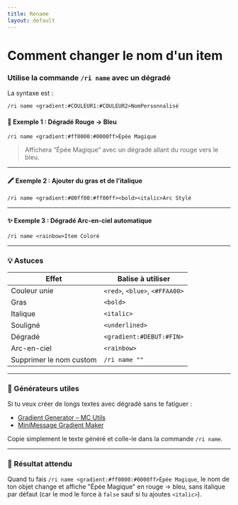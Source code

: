 ```yaml
---
title: Rename
layout: default
---
```


# Comment changer le nom d'un item
### Utilise la commande `/ri name` avec un dégradé

La syntaxe est :

```mc
/ri name <gradient:#COULEUR1:#COULEUR2>NomPersonnalisé
```

#### 🌈 Exemple 1 : Dégradé Rouge → Bleu

```mc
/ri name <gradient:#ff0000:#0000ff>Épée Magique
```

> Affichera “Épée Magique” avec un dégradé allant du rouge vers le bleu.

---

#### 🖍 Exemple 2 : Ajouter du gras et de l’italique

```mc
/ri name <gradient:#00ff00:#ff00ff><bold><italic>Arc Stylé
```

---

#### ✨ Exemple 3 : Dégradé Arc-en-ciel automatique

```mc
/ri name <rainbow>Item Coloré
```

---

### 💡 Astuces

| Effet                   | Balise à utiliser              |
| ----------------------- | ------------------------------ |
| Couleur unie            | `<red>`, `<blue>`, `<#FFAA00>` |
| Gras                    | `<bold>`                       |
| Italique                | `<italic>`                     |
| Souligné                | `<underlined>`                 |
| Dégradé                 | `<gradient:#DEBUT:#FIN>`       |
| Arc-en-ciel             | `<rainbow>`                    |
| Supprimer le nom custom | `/ri name ""`                  |

---

### 🔗 Générateurs utiles

Si tu veux créer de longs textes avec dégradé sans te fatiguer :

* [Gradient Generator – MC Utils](https://rgb.birdflop.com/)
* [MiniMessage Gradient Maker](https://webui.mclo.gs/minimessage)

Copie simplement le texte généré et colle-le dans la commande `/ri name`.

---

### 🧪 Résultat attendu

Quand tu fais `/ri name <gradient:#ff0000:#0000ff>Épée Magique`, le nom de ton objet change et affiche "Épée Magique" en rouge → bleu, sans italique par défaut (car le mod le force à `false` sauf si tu ajoutes `<italic>`).
